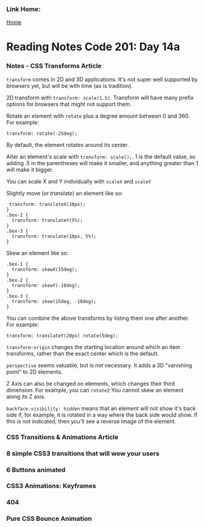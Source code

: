 ### Link Home:
[Home](README.md)

# Reading Notes Code 201: Day 14a

### Notes - CSS Transforms Article

`transform` comes in 2D and 3D applications. It's not super well supported by browsers yet, but will be with time (as is tradition).

2D transform with `transform: scale(1.5)`. Transform will have many prefix options for browsers that might not support them.

Rotate an element with `rotate` plus a degree amount between 0 and 360. For example: 

```
transform: rotate(-25deg);
```

By default, the element rotates around its center.

Alter an element's scale with `transform: scale();`. 1 is the default value, so adding .5 in the parentheses will make it smaller, and anything greater than 1 will make it bigger.

You can scale X and Y individually with `scaleX` and `scaleY`

Slightly move (or *translate*) an element like so:

```
 transform: translateX(10px);
}
.box-2 {
  transform: translateY(5%);
}
.box-3 {
  transform: translate(10px, 5%);
}
```

Skew an element like so:

```
.box-1 {
  transform: skewX(15deg);
}
.box-2 {
  transform: skewY(-10deg);
}
.box-3 {
  transform: skew(15deg, -10deg);
}
```

You can combine the above transforms by listing them one after another. For example: 

```
transform: translateY(20px) rotate(5deg);
```

`transform-origin` changes the starting location around which an item transforms, rather than the exact center which is the default.

`perspective` seems valuable, but is not necessary. It adds a 3D "vanishing point" to 2D elements.

Z Axis can also be changed on elements, which changes their third dimension. For example, you can `rotateZ` You cannot skew an element along its Z axis.

`backface-visibility: hidden` means that an element will not show it's back side if, for example, it is rotated in a way where the back side would show. If this is not indicated, then you'll see a reverse image of the element.

### CSS Transitions & Animations Article


### 8 simple CSS3 transitions that will wow your users


### 6 Buttons animated


### CSS3 Animations: Keyframes

### 404

### Pure CSS Bounce Animation
